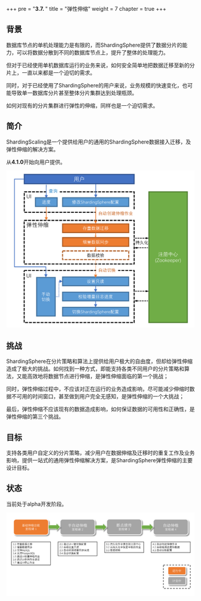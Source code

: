 +++
pre = "<b>3.7. </b>"
title = "弹性伸缩"
weight = 7
chapter = true
+++

## 背景

数据库节点的单机处理能力是有限的，而ShardingSphere提供了数据分片的能力，可以将数据分散到不同的数据库节点上，提升了整体的处理能力。

但对于已经使用单机数据库运行的业务来说，如何安全简单地把数据迁移至新的分片上，一直以来都是一个迫切的需求。

同时，对于已经使用了ShardingSphere的用户来说，业务规模的快速变化，也可能导致单一数据库分片甚至整体分片集群达到处理瓶颈。

如何对现有的分片集群进行弹性的伸缩，同样也是一个迫切需求。

## 简介

ShardingScaling是一个提供给用户的通用的ShardingSphere数据接入迁移，及弹性伸缩的解决方案。

从**4.1.0**开始向用户提供。

![结构总揽](../img/scaling-overview.cn.png)

## 挑战

ShardingSphere在分片策略和算法上提供给用户极大的自由度，但却给弹性伸缩造成了极大的挑战。如何找到一种方式，即能支持各类不同用户的分片策略和算法，又能高效地将数据节点进行伸缩，是弹性伸缩面临的第一个挑战；

同时，弹性伸缩过程中，不应该对正在运行的业务造成影响，尽可能减少伸缩时数据不可用的时间窗口，甚至做到用户完全无感知，是弹性伸缩的一个大挑战；

最后，弹性伸缩不应该现有的数据造成影响，如何保证数据的可用性和正确性，是弹性伸缩的第三个挑战。

## 目标

支持各类用户自定义的分片策略，减少用户在数据伸缩及迁移时的重复工作及业务影响，提供一站式的通用弹性伸缩解决方案，是ShardingSphere弹性伸缩的主要设计目标。

## 状态

当前处于alpha开发阶段。

![路线图](../img/roadmap.cn.png) 